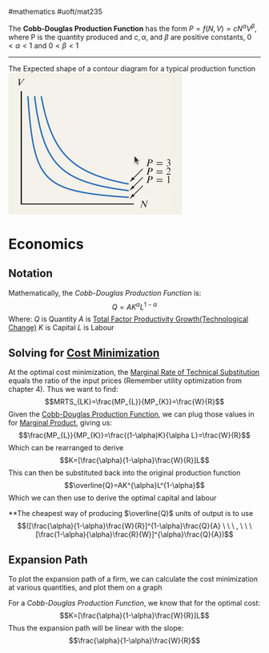 #mathematics #uoft/mat235 

The **Cobb-Douglas Production Function** has the form $P=f(N, V)=cN^{\alpha}V^\beta$, where P is the quantity produced and $c,\alpha$, and $\beta$ are positive constants, $0 < \alpha < 1$ and $0 < \beta < 1$

---

The Expected shape of a contour diagram for a typical production function
	![Pasted image 20231016225354](Images/Pasted%20image%2020231016225354.png)

# Economics
## Notation
Mathematically, the *Cobb-Douglas Production Function* is:
$$Q=AK^{\alpha}L^{1-\alpha} $$
	Where:
	$Q$ is Quantity
	$A$ is [Total Factor Productivity Growth(Technological Change)](../../Economics/ECO200%20Notes/Total%20Factor%20Productivity%20Growth(Technological%20Change).md)
	$K$ is Capital
	$L$ is Labour

## Solving for [Cost Minimization](../../Economics/ECO200%20Notes/Cost%20Minimization.md)
At the optimal cost minimization, the [Marginal Rate of Technical Substitution](../../Economics/ECO200%20Notes/Marginal%20Rate%20of%20Technical%20Substitution.md) equals the ratio of the input prices (Remember utility optimization from chapter 4). Thus we want to find: $$MRTS_{LK}=\frac{MP_{L}}{MP_{K}}=\frac{W}{R}$$
Given the [Cobb-Douglas Production Function](.md), we can plug those values in for [Marginal Product](../../Economics/ECO200%20Notes/Marginal%20Product.md), giving us: $$\frac{MP_{L}}{MP_{K}}=\frac{(1-\alpha)K}{\alpha L}=\frac{W}{R}$$Which can be rearranged to derive$$K=[\frac{\alpha}{1-\alpha}\frac{W}{R}]L$$
This can then be substituted back into the original production function $$\overline{Q}=AK^{\alpha}L^{1-\alpha}$$
Which we can then use to derive the optimal capital and labour

**The cheapest way of producing $\overline{Q}$ units of output is to use $$([\frac{\alpha}{1-\alpha}\frac{W}{R}]^{1-\alpha}\frac{Q}{A} \ \ \ , \ \ \ [\frac{1-\alpha}{\alpha}\frac{R}{W}]^{\alpha}\frac{Q}{A})$$

## Expansion Path
To plot the expansion path of a firm, we can calculate the cost minimization at various quantities, and plot them on a graph

For a *Cobb-Douglas Production Function*, we know that for the optimal cost: $$K=[\frac{\alpha}{1-\alpha}\frac{W}{R}]L$$Thus the expansion path will be linear with the slope: $$\frac{\alpha}{1-\alpha}\frac{W}{R}$$
